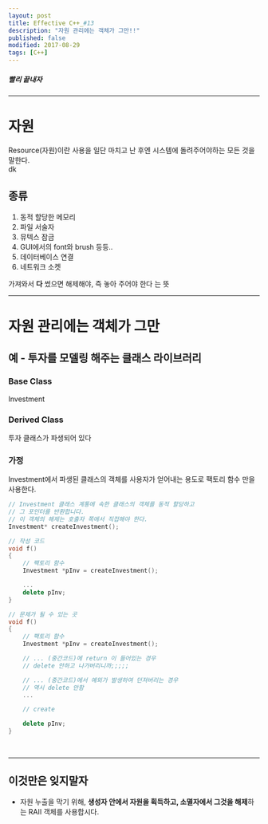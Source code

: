 ```yaml
---
layout: post
title: Effective C++_#13
description: "자원 관리에는 객체가 그만!!"
published: false
modified: 2017-08-29
tags: [C++]
---
```


##### 빨리 끝내자

---

# 자원
Resource(자원)이란 사용을 일단 마치고 난 후엔 시스템에 돌려주어야하는 모든 것을 말한다.  
dk
## 종류
1. 동적 할당한 메모리
2. 파일 서술자
3. 뮤텍스 잠금
4. GUI에서의 font와 brush 등등..
5. 데이터베이스 연결
6. 네트워크 소켓

가져와서 **다** 썼으면 해제해야, 즉 놓아 주어야 한다 는 뜻

---

# 자원 관리에는 객체가 그만
## 예 - 투자를 모델링 해주는 클래스 라이브러리
### Base Class 
Investment

### Derived Class
투자 클래스가 파생되어 있다

### 가정
Investment에서 파생된 클래스의 객체를 사용자가 얻어내는 용도로 팩토리 함수 만을 사용한다.

```cpp
// Investment 클래스 계통에 속한 클래스의 객체를 동적 할당하고
// 그 포인터를 반환합니다.
// 이 객체의 해제는 호출자 쪽에서 직접해야 한다.
Investment* createInvestment();

// 작성 코드
void f()
{
    // 팩토리 함수 
    Investment *pInv = createInvestment();

    ...
    delete pInv;
}

// 문제가 될 수 있는 곳
void f()
{
    // 팩토리 함수 
    Investment *pInv = createInvestment();

    // ... (중간코드)에 return 이 들어있는 경우 
    // delete 안하고 나가버리니까;;;;;

    // ... (중간코드)에서 예외가 발생하여 던져버리는 경우
    // 역시 delete 안함
    ...

    // create 

    delete pInv;
}
```



<br/>

---

## 이것만은 잊지말자
- 자원 누출을 막기 위해, **생성자 안에서 자원을 획득하고, 소멸자에서 그것을 해제**하는 RAII 객체를 사용합시다.